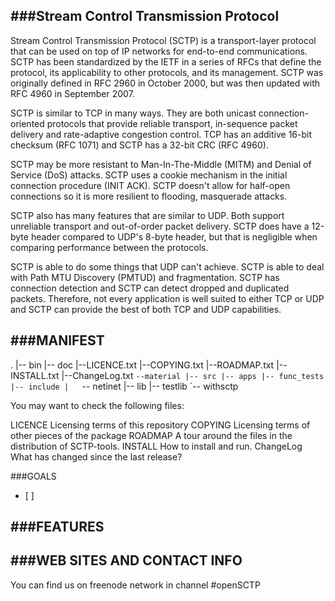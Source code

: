 ###Stream Control Transmission Protocol
----------

Stream Control Transmission Protocol (SCTP) is a transport-layer protocol 
that can be used on top of IP networks for end-to-end communications. 
SCTP has been standardized by the IETF in a series of RFCs that define the protocol, 
its applicability to other protocols, and its management. 
SCTP was originally defined in RFC 2960 in October 2000, 
but was then updated with RFC 4960 in September 2007.

SCTP is similar to TCP in many ways. They are both unicast 
connection-oriented protocols that provide reliable transport, 
in-sequence packet delivery and rate-adaptive congestion control.
TCP has an additive 16-bit checksum (RFC 1071) 
and SCTP has a 32-bit CRC (RFC 4960).

SCTP may be more resistant to Man-In-The-Middle (MITM) 
and Denial of Service (DoS) attacks. SCTP uses a cookie 
mechanism in the initial connection procedure (INIT ACK). 
SCTP doesn't allow for half-open connections so it is 
more resilient to flooding, masquerade attacks.

SCTP also has many features that are similar to UDP. 
Both support unreliable transport and out-of-order packet 
delivery. SCTP does have a 12-byte header compared to 
UDP's 8-byte header, but that is negligible when 
comparing performance between the protocols.

SCTP is able to do some things that UDP can't achieve. 
SCTP is able to deal with Path MTU Discovery (PMTUD) 
and fragmentation. SCTP has connection detection and 
SCTP can detect dropped and duplicated packets. Therefore, 
not every application is well suited to either TCP or UDP 
and SCTP can provide the best of both TCP and UDP capabilities.

###MANIFEST
--------
.
|-- bin
|-- doc
    |--LICENCE.txt
    |--COPYING.txt
    |--ROADMAP.txt
    |--INSTALL.txt
    |--ChangeLog.txt
    `--material
|-- src
    |-- apps
    |-- func_tests
    |-- include
    |   `-- netinet
    |-- lib
    |-- testlib
    `-- withsctp

You may want to check the following files:

LICENCE	  Licensing terms of this repository
COPYING		Licensing terms of other pieces of the package
ROADMAP		A tour around the files in the distribution of SCTP-tools.
INSTALL   How to install and run.
ChangeLog	What has changed since the last release?

###GOALS
- [ ]

###FEATURES
-----------

###WEB SITES AND CONTACT INFO
---------------------------
You can find us on freenode network in channel #openSCTP
